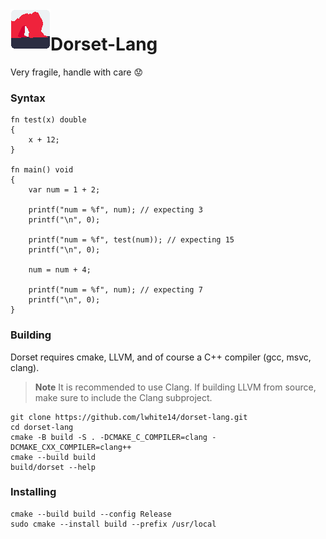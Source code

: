 <img align="left" width="64" height="64" src="branding/icon.png" alt="Dorset-Lang">

# Dorset-Lang

Very fragile, handle with care :worried:

### Syntax
```
fn test(x) double
{
    x + 12;
}

fn main() void
{ 
    var num = 1 + 2;

    printf("num = %f", num); // expecting 3
    printf("\n", 0);

    printf("num = %f", test(num)); // expecting 15
    printf("\n", 0);

    num = num + 4;

    printf("num = %f", num); // expecting 7
    printf("\n", 0);
}
```
### Building
Dorset requires cmake, LLVM, and of course a C++ compiler (gcc, msvc, clang).
> **Note**
> It is recommended to use Clang. If building LLVM from source, make sure to include the Clang subproject.
```
git clone https://github.com/lwhite14/dorset-lang.git
cd dorset-lang
cmake -B build -S . -DCMAKE_C_COMPILER=clang -DCMAKE_CXX_COMPILER=clang++
cmake --build build
build/dorset --help
```

### Installing
```
cmake --build build --config Release
sudo cmake --install build --prefix /usr/local
```
